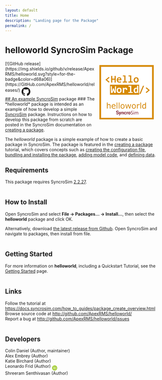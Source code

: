 ```yaml
---
layout: default
title: Home
description: "Landing page for the Package"
permalink: /
---
```


# **helloworld** SyncroSim Package
<img align="right" style="padding: 13px" width="180" src="assets/images/logo/helloworld-sticker.png">
[![GitHub release](https://img.shields.io/github/v/release/ApexRMS/helloworld.svg?style=for-the-badge&color=d68a06)](https://GitHub.com/ApexRMS/helloworld/releases/)    <a href="https://github.com/ApexRMS/helloworld"><img align="middle" style="padding: 1px" width="30" src="assets/images/logo/github-trans2.png">
<br>
## An example <a href="https://syncrosim.com/" target="_blank">SyncroSim</a> package
### The *helloworld* package is intended as an example of how to develop a simple <a href="https://syncrosim.com/" target="_blank">SyncroSim</a> package. Instructions on how to develop this package from scratch are posted in the SyncroSim documentation on <a href="https://docs.syncrosim.com/how_to_guides/package_create_overview.html" target="_blank">creating a package</a>.


The *helloworld* package is a simple example of how to create a basic package in SyncroSim. The package is featured in the <a href="https://docs.syncrosim.com/how_to_guides/package_create_overview.html" target="_blank">creating a package</a> tutorial, which covers concepts such as <a href="https://docs.syncrosim.com/how_to_guides/package_create_bundle.html" target="_blank">creating the configuration file</a>, <a href="https://docs.syncrosim.com/how_to_guides/package_create_bundle.html" target="_blank">bundling and installing the package</a>, <a href="https://docs.syncrosim.com/how_to_guides/package_create_logic.html" target="_blank">adding model code</a>, and <a href="https://docs.syncrosim.com/how_to_guides/package_create_data.html" target="_blank">defining data</a>.


## Requirements

This package requires SyncroSim <a href="https://syncrosim.com/download/" target="_blank">2.2.27</a>.
<br>
<br>
## How to Install

Open SyncroSim and select **File -> Packages… -> Install…**, then select the **helloworld** package and click OK.

Alternatively, download <a href="https://github.com/ApexRMS/helloworld/releases/" target="_blank">the latest release from Github</a>. Open SyncroSim and navigate to packages, then install from file.
<br>
<br>
## Getting Started

For more information on **helloworld**, including a Quickstart Tutorial, see the [Getting Started](https://apexrms.github.io/helloworld/getting_started.html) page.
<br>
<br>
## Links

Follow the tutorial at <a href="https://docs.syncrosim.com/how_to_guides/package_create_overview.html" target="_blank">https://docs.syncrosim.com/how_to_guides/package_create_overview.html</a>
<br>
Browse source code at
<a href="http://github.com/ApexRMS/helloworld/" target="_blank">http://github.com/ApexRMS/helloworld/</a>
<br>
Report a bug at
<a href="http://github.com/ApexRMS/helloworld/issues" target="_blank">http://github.com/ApexRMS/helloworld/issues</a><br>
<br>
## Developers

Colin Daniel (Author, maintainer)
<br>
Alex Embrey (Author)
<br>
Katie Birchard (Author)
<br>
Leonardo Frid (Author) <a href="https://orcid.org/0000-0002-5489-2337"><img align="middle" style="padding: 0.5px" width="17" src="assets/images/ORCID.png"></a>
<br>
Shreeram Senthivasan (Author)

